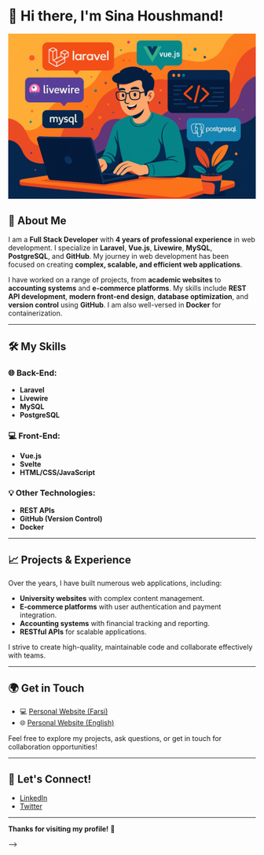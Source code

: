 # 👋 Hi there, I'm **Sina Houshmand**!

![Full Stack Developer](https://raw.githubusercontent.com/sinahoshmand/sinahoshmand/refs/heads/main/20250615_1055_%D8%B7%D8%B1%D8%A7%D8%AD%20%D8%B3%D8%A7%DB%8C%D8%AA%20%D9%81%D9%88%D9%84_%D8%A7%D8%B3%D8%AA%DA%A9_simple_compose_01jxs7jvcsfwnsag3v9yv5qswh%20copy.jpg)

## 🚀 About Me
I am a **Full Stack Developer** with **4 years of professional experience** in web development. I specialize in **Laravel**, **Vue.js**, **Livewire**, **MySQL**, **PostgreSQL**, and **GitHub**. My journey in web development has been focused on creating **complex, scalable, and efficient web applications**.

I have worked on a range of projects, from **academic websites** to **accounting systems** and **e-commerce platforms**. My skills include **REST API development**, **modern front-end design**, **database optimization**, and **version control** using **GitHub**. I am also well-versed in **Docker** for containerization.

---

## 🛠️ My Skills

### 🌐 **Back-End:**
- **Laravel**
- **Livewire**
- **MySQL**
- **PostgreSQL**

### 💻 **Front-End:**
- **Vue.js**
- **Svelte**
- **HTML/CSS/JavaScript**

### 💡 **Other Technologies:**
- **REST APIs**
- **GitHub (Version Control)**
- **Docker**

---

## 📈 Projects & Experience
Over the years, I have built numerous web applications, including:
- **University websites** with complex content management.
- **E-commerce platforms** with user authentication and payment integration.
- **Accounting systems** with financial tracking and reporting.
- **RESTful APIs** for scalable applications.

I strive to create high-quality, maintainable code and collaborate effectively with teams.

---

## 🌍 Get in Touch
- 💻 [Personal Website (Farsi)](https://sinahoshmand.ir)
- 🌐 [Personal Website (English)](https://en.sinahoshmand.ir)

Feel free to explore my projects, ask questions, or get in touch for collaboration opportunities!

---

## 📧 Let's Connect!
- [LinkedIn](https://www.linkedin.com/in/sinahoshmand)
- [Twitter](https://twitter.com/sinahoshmand)

---

**Thanks for visiting my profile!** 🚀

-->
